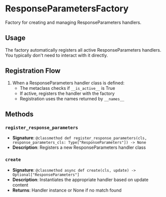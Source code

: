# ResponseParametersFactory

Factory for creating and managing ResponseParameters handlers.

## Usage

The factory automatically registers all active ResponseParameters handlers. 
You typically don't need to interact with it directly.

## Registration Flow

1. When a ResponseParameters handler class is defined:
   - The metaclass checks if `__is_active__` is True
   - If active, registers the handler with the factory
   - Registration uses the names returned by `__names__`

## Methods

### `register_response_parameters`
- **Signature**: `@classmethod def register_response_parameters(cls, response_parameters_cls: Type["ResponseParameters"]) -> None`
- **Description**: Registers a new ResponseParameters handler class

### `create`
- **Signature**: `@classmethod async def create(cls, update) -> Optional["ResponseParameters"]`
- **Description**: Instantiates the appropriate handler based on update content
- **Returns**: Handler instance or None if no match found
